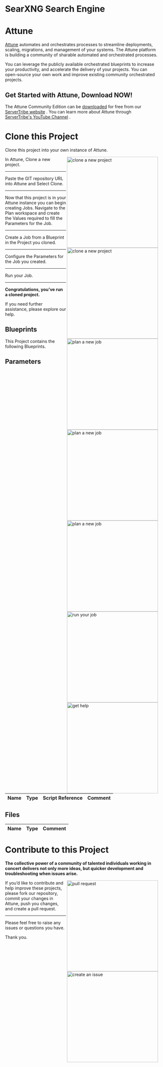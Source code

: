 # SearXNG Search Engine






# Attune

[Attune](https://www.servertribe.com/)
automates and orchestrates processes to streamline deployments, scaling,
migrations, and management of your systems. The Attune platform is building a
community of sharable automated and orchestrated processes.

You can leverage the publicly available orchestrated blueprints to increase
your productivity, and accelerate the delivery of your projects. You can
open-source your own work and improve existing community orchestrated projects.

## Get Started with Attune, Download NOW!

The Attune Community Edition can be
[downloaded](https://www.servertribe.com/comunity-edition/)
for free from our
[ServerTribe website](https://www.servertribe.com/comunity-edition/)
. You can learn more about Attune through
[ServerTribe's YouTube Channel](https://www.youtube.com/@servertribe)
.






# Clone this Project

Clone this project into your own instance of Attune.

<img align="right" width="300" src="https://www.servertribe.com/wp-content/uploads/2023/02/Attune-clone-new-project-01.png" alt="clone a new project" />

In Attune, Clone a new project.

---

<img align="right" width="300" src="https://www.servertribe.com/wp-content/uploads/2023/02/Attune-clone-new-project-02.png" alt="clone a new project" />

Paste the GIT repository URL into Attune and Select Clone.

---

<img align="right" width="300" src="https://www.servertribe.com/wp-content/uploads/2023/02/Attune-plan-new-job-01.png" alt="plan a new job" />

Now that this project is in your Attune instance you can begin creating Jobs.
Navigate to the Plan workspace and create the Values required to fill the
Parameters for the Job.

---

<img align="right" width="300" src="https://www.servertribe.com/wp-content/uploads/2023/02/Attune-plan-new-job-02.png" alt="plan a new job" />

Create a Job from a Blueprint in the Project you cloned.

---

<img align="right" width="300" src="https://www.servertribe.com/wp-content/uploads/2023/02/Attune-plan-new-job-03.png" alt="plan a new job" />

Configure the Parameters for the Job you created.

---

<img align="right" width="300" src="https://www.servertribe.com/wp-content/uploads/2023/02/Attune-run-job-01.png" alt="run your job" />

Run your Job.

---

**Congratulations, you’ve run a cloned project.**

<img align="right" width="300" src="https://www.servertribe.com/wp-content/uploads/2023/02/Attune-get-help-01.png" alt="get help" />

If you need further assistance, please explore our help.





## Blueprints

This Project contains the following Blueprints.






## Parameters

| Name | Type | Script Reference | Comment |
| ---- | ---- | ---------------- | ------- |





## Files

| Name | Type | Comment |
| ---- | ---- | ------- |






# Contribute to this Project

**The collective power of a community of talented individuals working in
concert delivers not only more ideas, but quicker development and
troubleshooting when issues arise.**

<img align="right" width="300" src="https://www.servertribe.com/wp-content/uploads/2023/02/Attune-pull-request-01.png" alt="pull request" />

If you’d like to contribute and help improve these projects, please fork our repository, commit your changes in Attune, push you changes, and create a pull request.

---

<img align="right" width="300" src="https://www.servertribe.com/wp-content/uploads/2023/02/Attune-get-help-02.png" alt="create an issue" />

Please feel free to raise any issues or questions you have.



Thank you.
